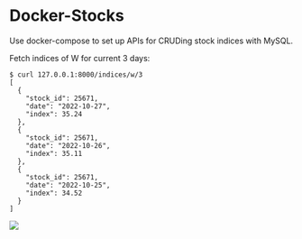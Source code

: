 # Docker-Stocks
Use docker-compose to set up APIs for CRUDing stock indices with MySQL.

Fetch indices of W for current 3 days:
```
$ curl 127.0.0.1:8000/indices/w/3
[
  {
    "stock_id": 25671,
    "date": "2022-10-27",
    "index": 35.24
  },
  {
    "stock_id": 25671,
    "date": "2022-10-26",
    "index": 35.11
  },
  {
    "stock_id": 25671,
    "date": "2022-10-25",
    "index": 34.52
  }
]
```
[![](https://i.imgur.com/IbQypPg.png)]()